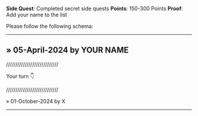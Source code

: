 **Side Quest**: Completed secret side quests
**Points**: 150-300 Points
**Proof**: Add your name to the list

Please follow the following schema:

---

## » 05-April-2024 by YOUR NAME

////////////////////////////

Your turn 👇

////////////////////////////

» 01-October-2024 by X

---
